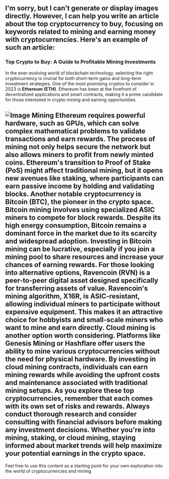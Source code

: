 I'm sorry, but I can't generate or display images directly. However, I can help you write an article about the top cryptocurrency to buy, focusing on keywords related to mining and earning money with cryptocurrencies. Here's an example of such an article:
---
### Top Crypto to Buy: A Guide to Profitable Mining Investments
In the ever-evolving world of blockchain technology, selecting the right cryptocurrency is crucial for both short-term gains and long-term investment strategies. One of the most promising cryptos to consider in 2023 is **Ethereum (ETH)**. Ethereum has been at the forefront of decentralized applications and smart contracts, making it a prime candidate for those interested in crypto mining and earning opportunities.

![Image](https://github.com/user-attachments/assets/d7419ec9-dc67-403f-bf28-8faea5f1f74f)
**Mining Ethereum** requires powerful hardware, such as GPUs, which can solve complex mathematical problems to validate transactions and earn rewards. The process of mining not only helps secure the network but also allows miners to profit from newly minted coins. Ethereum's transition to Proof of Stake (PoS) might affect traditional mining, but it opens new avenues like staking, where participants can earn passive income by holding and validating blocks.
Another notable cryptocurrency is **Bitcoin (BTC)**, the pioneer in the crypto space. Bitcoin mining involves using specialized ASIC miners to compete for block rewards. Despite its high energy consumption, Bitcoin remains a dominant force in the market due to its scarcity and widespread adoption. Investing in Bitcoin mining can be lucrative, especially if you join a mining pool to share resources and increase your chances of earning rewards.
For those looking into alternative options, **Ravencoin (RVN)** is a peer-to-peer digital asset designed specifically for transferring assets of value. Ravencoin's mining algorithm, X16R, is ASIC-resistant, allowing individual miners to participate without expensive equipment. This makes it an attractive choice for hobbyists and small-scale miners who want to mine and earn directly.
**Cloud mining** is another option worth considering. Platforms like **Genesis Mining** or **Hashflare** offer users the ability to mine various cryptocurrencies without the need for physical hardware. By investing in cloud mining contracts, individuals can earn mining rewards while avoiding the upfront costs and maintenance associated with traditional mining setups.
As you explore these top cryptocurrencies, remember that each comes with its own set of risks and rewards. Always conduct thorough research and consider consulting with financial advisors before making any investment decisions. Whether you're into mining, staking, or cloud mining, staying informed about market trends will help maximize your potential earnings in the crypto space.
---
Feel free to use this content as a starting point for your own exploration into the world of cryptocurrencies and mining
